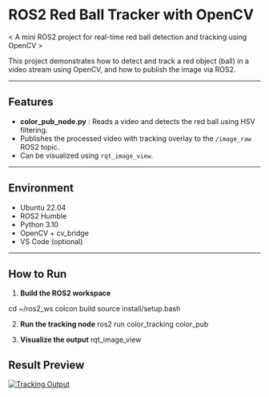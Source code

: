 # ROS2 Red Ball Tracker with OpenCV

< A mini ROS2 project for real-time red ball detection and tracking using OpenCV >

This project demonstrates how to detect and track a red object (ball) in a video stream using OpenCV, and how to publish the image via ROS2.

---

## Features

- **color_pub_node.py** : Reads a video and detects the red ball using HSV filtering.
- Publishes the processed video with tracking overlay to the `/image_raw` ROS2 topic.
- Can be visualized using `rqt_image_view`.

---

## Environment

- Ubuntu 22.04
- ROS2 Humble
- Python 3.10
- OpenCV + cv_bridge
- VS Code (optional)

---

## How to Run

1. **Build the ROS2 workspace**

cd ~/ros2_ws
colcon build
source install/setup.bash

2. **Run the tracking node**
ros2 run color_tracking color_pub

3. **Visualize the output**
rqt_image_view

## Result Preview
[![Tracking Output](./Redball_green_blue_tracking.png)](./Redball_green_blue_tracking.png)

